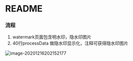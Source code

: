 # README

### 流程

1. watermark页面包含明水印，隐水印图片
2. 40行processData 做隐水印显示化，注释可获得隐水印图片

![image-20201216202152177](C:\Users\Lenovo\AppData\Roaming\Typora\typora-user-images\image-20201216202152177.png)